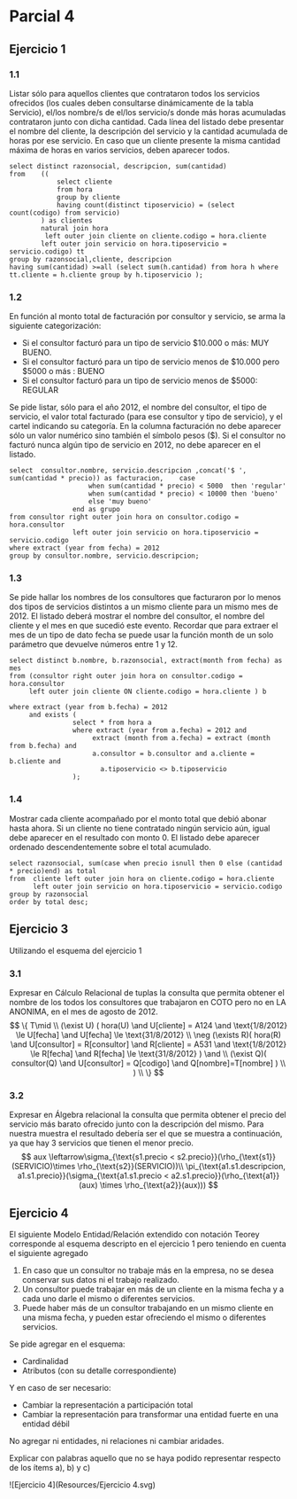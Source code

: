 # Parcial 4

## Ejercicio 1

### 1.1

Listar sólo para aquellos clientes que contrataron todos los servicios ofrecidos (los cuales deben consultarse dinámicamente de la tabla Servicio), el/los nombre/s de el/los servicio/s donde más horas acumuladas contrataron junto con dicha cantidad. Cada línea del listado debe presentar el nombre del cliente, la descripción del servicio y la cantidad acumulada de horas por ese servicio. En caso que un cliente presente la misma cantidad máxima de horas en varios servicios, deben aparecer todos. 

```mssql
select distinct razonsocial, descripcion, sum(cantidad)
from  	((
			select cliente
			from hora
			group by cliente
			having count(distinct tiposervicio) = (select count(codigo) from servicio)
		) as clientes
		natural join hora
		 left outer join cliente on cliente.codigo = hora.cliente
		left outer join servicio on hora.tiposervicio = servicio.codigo) tt
group by razonsocial,cliente, descripcion
having sum(cantidad) >=all (select sum(h.cantidad) from hora h where tt.cliente = h.cliente group by h.tiposervicio );
```

### 1.2

En función al monto total de facturación por consultor y servicio, se arma la siguiente categorización:

- Si el consultor facturó para un tipo de servicio \$10.000 o más: MUY BUENO.
- Si el consultor facturó para un tipo de servicio menos de ​\$10.000 pero $5000 o más : BUENO
- Si el consultor facturó para un tipo de servicio menos de ​\$5000: REGULAR 

Se pide listar, sólo para el año 2012, el nombre del consultor, el tipo de servicio, el valor total facturado (para ese consultor y tipo de servicio), y el cartel indicando su categoría. En la columna facturación no debe aparecer sólo un valor numérico sino también el símbolo pesos ($). Si el consultor no facturó nunca algún tipo de servicio en 2012, no debe aparecer en el listado. 

```mssql
select  consultor.nombre, servicio.descripcion ,concat('$ ', sum(cantidad * precio)) as facturacion, 	case
					when sum(cantidad * precio) < 5000  then 'regular'
					when sum(cantidad * precio) < 10000 then 'bueno'
					else 'muy bueno'
				end as grupo
from consultor right outer join hora on consultor.codigo = hora.consultor
				left outer join servicio on hora.tiposervicio = servicio.codigo
where extract (year from fecha) = 2012
group by consultor.nombre, servicio.descripcion;
```

### 1.3

 Se pide hallar los nombres de los consultores que facturaron por lo menos dos tipos de servicios distintos a un mismo cliente para un mismo mes de 2012. El listado deberá mostrar el nombre del consultor, el nombre del cliente y el mes en que sucedió este evento. Recordar que para extraer el mes de un tipo de dato fecha se puede usar la función month de un solo parámetro que devuelve números entre 1 y 12. 

```mssql
select distinct b.nombre, b.razonsocial, extract(month from fecha) as mes
from (consultor right outer join hora on consultor.codigo = hora.consultor
	 left outer join cliente ON cliente.codigo = hora.cliente ) b

where extract (year from b.fecha) = 2012 
	 and exists (
				select * from hora a
				where extract (year from a.fecha) = 2012 and
					 extract (month from a.fecha) = extract (month from b.fecha) and 
					 a.consultor = b.consultor and a.cliente = b.cliente and 
         			   a.tiposervicio <> b.tiposervicio
				);
```

### 1.4

Mostrar cada cliente acompañado por el monto total que debió abonar hasta ahora. Si un cliente no tiene contratado ningún servicio aún, igual debe aparecer en el resultado con monto 0. El listado debe aparecer ordenado descendentemente sobre el total acumulado.

```mssql
select razonsocial, sum(case when precio isnull then 0 else (cantidad * precio)end) as total
from  cliente left outer join hora on cliente.codigo = hora.cliente
	  left outer join servicio on hora.tiposervicio = servicio.codigo
group by razonsocial
order by total desc;
```

## Ejercicio 3

Utilizando el esquema del ejercicio 1

### 3.1

 Expresar en Cálculo Relacional de tuplas la consulta que permita obtener el nombre de los todos los consultores que trabajaron en COTO pero no en LA ANONIMA, en el mes de agosto de 2012. 
$$
\{ T\mid \\
	(\exist U) (
		hora(U) \and U[cliente] = A124 \and \text{1/8/2012} \le U[fecha] \and U[fecha] \le \text{31/8/2012}
		\\ \neg (\exists R)(
			hora(R) \and U[consultor] = R[consultor] \and R[cliente] = A531 \and \text{1/8/2012} \le R[fecha] \and R[fecha] \le \text{31/8/2012}
		) \and
        \\ (\exist Q)(
        	consultor(Q) \and U[consultor] = Q[codigo] \and Q[nombre]=T[nombre]
        )
		\\
	)  
	\\
\}
$$

### 3.2

 Expresar en Álgebra relacional la consulta que permita obtener el precio del servicio más barato ofrecido junto con la descripción del mismo. Para nuestra muestra el resultado debería ser el que se muestra a continuación, ya que hay 3 servicios que tienen el menor precio.
$$
aux \leftarrow\sigma_{\text{s1.precio < s2.precio}}(\rho_{\text{s1}}(SERVICIO)\times \rho_{\text{s2}}(SERVICIO))\\
\pi_{\text{a1.s1.descripcion, a1.s1.precio}}(\sigma_{\text{a1.s1.precio < a2.s1.precio}}(\rho_{\text{a1}}(aux) \times \rho_{\text{a2}}(aux)))
$$

## Ejercicio 4

El siguiente Modelo Entidad/Relación extendido con notación Teorey corresponde al esquema descripto en el ejercicio 1 pero teniendo en cuenta el siguiente agregado 

1. En caso que un consultor no trabaje más en la empresa, no se desea conservar sus datos ni el trabajo realizado.
2. Un consultor puede trabajar en más de un cliente en la misma fecha y a cada uno darle el mismo o diferentes servicios.
3. Puede haber más de un consultor trabajando en un mismo cliente en una misma fecha, y pueden estar ofreciendo el mismo o diferentes servicios. 

Se pide agregar en el esquema:

- Cardinalidad 
- Atributos (con su detalle correspondiente)

Y en caso de ser necesario: 

- Cambiar la representación a participación total 
- Cambiar la representación para transformar una entidad fuerte en una entidad débil

No agregar ni entidades, ni relaciones ni cambiar aridades. 

Explicar con palabras aquello que no se haya podido representar respecto de los ítems a), b) y c)

![Ejercicio 4](Resources/Ejercicio 4.svg)